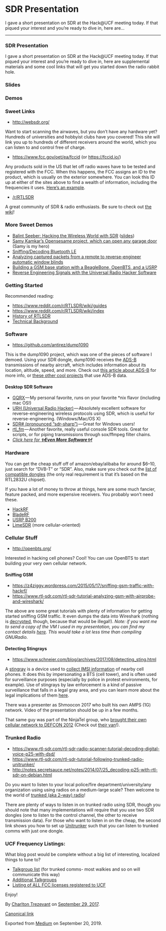 SDR Presentation
================

I gave a short presentation on SDR at the Hack@UCF meeting today. If
that piqued your interest and you’re ready to dive in, here are…

------------------------------------------------------------------------

### SDR Presentation

I gave a short presentation on SDR at the Hack@UCF meeting today. If
that piqued your interest and you’re ready to dive in, here are
supplemental materials and some cool links that will get you started
down the radio rabbit hole.

### Slides

### Demos

### Sweet Links

-   <span
    id="f15e"><a href="http://websdr.org/" class="markup--anchor markup--li-anchor">http://websdr.org/</a></span>

Want to start scanning the airwaves, but you don’t have any hardware
yet? Hundreds of universities and hobbyist clubs have you covered! This
site will link you up to hundreds of different receivers around the
world, which you can listen to and control free of charge.

-   <span
    id="a5b5"><a href="https://www.fcc.gov/oet/ea/fccid" class="markup--anchor markup--li-anchor">https://www.fcc.gov/oet/ea/fccid</a>
    (or
    <a href="https://fccid.io/" class="markup--anchor markup--li-anchor">https://fccid.io/</a>)</span>

Any products sold in the US that let off radio waves have to be tested
and registered with the FCC. When this happens, the FCC assigns an ID to
the product, which is usually on the exterior somewhere. You can look
this ID up at either of the sites above to find a wealth of information,
including the frequencies it uses.
<a href="https://fccid.io/WQJ-IDCL-51" class="markup--anchor markup--p-anchor">Here’s an example</a>.

-   <span
    id="91bf"><a href="https://www.reddit.com/r/RTLSDR/" class="markup--anchor markup--li-anchor">/r/RTLSDR</a></span>

A great community of SDR & radio enthusiasts. Be sure to check out
<a href="https://www.reddit.com/r/RTLSDR/wiki/index" class="markup--anchor markup--p-anchor">the wiki</a>!

### More Sweet Demos

-   <span
    id="acaa"><a href="https://www.youtube.com/watch?v=LZAJM8ZlfvY" class="markup--anchor markup--li-anchor">Balint Seeber: Hacking the Wireless World with SDR</a>
    (<a href="https://www.blackhat.com/docs/asia-15/materials/asia-15-Seeber-Hacking-the-Wireless-World-With-Software-Defined-Radio-2.0.pdf" class="markup--anchor markup--li-anchor">slides</a>)</span>
-   <span
    id="8445"><a href="http://samy.pl/opensesame/" class="markup--anchor markup--li-anchor">Samy Kamkar’s Opensesame project, which can open any garage door</a>
    (Samy is my hero)</span>
-   <span
    id="7d05"><a href="http://blog.cyberexplorer.me/2014/01/sniffing-and-decoding-nrf24l01-and.html" class="markup--anchor markup--li-anchor">Sniffing/Decoding Bluetooth LE</a></span>
-   <span
    id="0a05"><a href="https://nickwhyte.com/post/2017/reversing-433mhz-raex-motorised-rf-blinds/" class="markup--anchor markup--li-anchor">Analyzing captured packets from a remote to reverse-engineer automatic window blinds</a></span>
-   <span
    id="9c53"><a href="https://discourse.criticalengineering.org/t/howto-gsm-base-station-with-the-beaglebone-black-debian-gnu-linux-and-a-usrp/56" class="markup--anchor markup--li-anchor">Building a GSM base station with a BeagleBone, OpenBTS, and a USRP</a></span>
-   <span
    id="d9b0"><a href="https://www.rtl-sdr.com/reverse-engineering-signals-universal-radio-hacker-software/" class="markup--anchor markup--li-anchor">Reverse Engineering Signals with the Universal Radio Hacker Software</a></span>

### Getting Started

Recommended reading:

-   <span
    id="5e2a"><a href="https://www.reddit.com/r/RTLSDR/wiki/guides" class="markup--anchor markup--li-anchor">https://www.reddit.com/r/RTLSDR/wiki/guides</a></span>
-   <span
    id="2b62"><a href="https://www.reddit.com/r/RTLSDR/wiki/index" class="markup--anchor markup--li-anchor">https://www.reddit.com/r/RTLSDR/wiki/index</a></span>
-   <span
    id="7f0a"><a href="http://rtlsdr.org/#history_and_discovery_of_rtlsdr" class="markup--anchor markup--li-anchor">History of RTLSDR</a></span>
-   <span
    id="c2b6"><a href="https://osmocom.org/projects/sdr/wiki/rtl-sdr" class="markup--anchor markup--li-anchor">Technical Background</a></span>

### Software

-   <span
    id="0c80"><a href="https://github.com/antirez/dump1090" class="markup--anchor markup--li-anchor">https://github.com/antirez/dump1090</a></span>

This is the dump1090 project, which was one of the pieces of software I
demoed. Using your SDR dongle, dump1090 receives the
<a href="https://en.wikipedia.org/wiki/Automatic_dependent_surveillance_%E2%80%93_broadcast" class="markup--anchor markup--p-anchor">ADS-B</a>
transmissions of nearby aircraft, which includes information about its
location, altitude, speed, and more. Check out
<a href="https://www.rtl-sdr.com/adsb-aircraft-radar-with-rtl-sdr/" class="markup--anchor markup--p-anchor">this article about ADS-B</a>
for more info, or
<a href="https://www.rtl-sdr.com/tag/ads-b/" class="markup--anchor markup--p-anchor">these other cool projects</a>
that use ADS-B data.

#### Desktop SDR Software

-   <span
    id="8315"><a href="http://gqrx.dk/" class="markup--anchor markup--li-anchor">GQRX </a>— My
    personal favorite, runs on your favorite \*nix flavor (including mac
    OS!)</span>
-   <span
    id="6fe6"><a href="https://github.com/jopohl/urh" class="markup--anchor markup--li-anchor">URH (Universal Radio Hacker)</a> — Absolutely
    excellent software for reverse-engineering wireless protocols using
    SDR, which is useful for reverse-engineering.
    (Windows/Mac/OS X)</span>
-   <span
    id="a242"><a href="http://airspy.com/download/" class="markup--anchor markup--li-anchor">SDR# (pronounced “sdr-sharp”)</a> — Great
    for Windows users!</span>
-   <span
    id="b35d"><a href="http://kmkeen.com/rtl-demod-guide/" class="markup--anchor markup--li-anchor">rtl_fm</a> — Another
    favorite, really useful console SDR tools. Great for scripts, or for
    piping transmissions through sox/ffmpeg filter chains.</span>
-   <span
    id="0cfa"><a href="https://www.rtl-sdr.com/big-list-rtl-sdr-supported-software/" class="markup--anchor markup--li-anchor"><em>Click here for</em> <strong><em>✨Even More Software</em></strong></a><a href="https://www.rtl-sdr.com/big-list-rtl-sdr-supported-software/" class="markup--anchor markup--li-anchor"><strong><em>✨</em></strong></a><a href="https://www.rtl-sdr.com/big-list-rtl-sdr-supported-software/" class="markup--anchor markup--li-anchor"><strong><em>!</em></strong></a></span>

### Hardware

You can get the cheap stuff off of amazon/ebay/alibaba for around $6–10,
just search for “DVB-T” or “SDR”. Also, make sure you check out the
<a href="https://www.reddit.com/r/RTLSDR/wiki/compatibility" class="markup--anchor markup--p-anchor">list of compatible dongles</a>
(the only real requirement is that it’s based on the RTL2832U chipset).

If you have a lot of money to throw at things, here are some much
fancier, feature packed, and more expensive receivers. You probably
won’t need these.

-   <span
    id="0ea6"><a href="https://greatscottgadgets.com/hackrf/" class="markup--anchor markup--li-anchor">HackRF</a></span>
-   <span
    id="292a"><a href="https://www.nuand.com/" class="markup--anchor markup--li-anchor">BladeRF</a></span>
-   <span
    id="de7b"><a href="https://www.ettus.com/product/details/UB200-KIT" class="markup--anchor markup--li-anchor">USRP B200</a></span>
-   <span
    id="7bd2"><a href="http://www.limemicro.com/" class="markup--anchor markup--li-anchor">LimeSDR</a>
    (more cellular-oriented)</span>

### Cellular Stuff

-   <span
    id="9cc5"><a href="http://openbts.org/" class="markup--anchor markup--li-anchor">http://openbts.org/</a></span>

Interested in hacking cell phones? Cool! You can use OpenBTS to start
building your very own cellular network.

#### Sniffing GSM

-   <span
    id="f60e"><a href="https://z4ziggy.wordpress.com/2015/05/17/sniffing-gsm-traffic-with-hackrf/" class="markup--anchor markup--li-anchor">https://z4ziggy.wordpress.com/2015/05/17/sniffing-gsm-traffic-with-hackrf/</a></span>
-   <span
    id="17e2"><a href="https://www.rtl-sdr.com/rtl-sdr-tutorial-analyzing-gsm-with-airprobe-and-wireshark/" class="markup--anchor markup--li-anchor">https://www.rtl-sdr.com/rtl-sdr-tutorial-analyzing-gsm-with-airprobe-and-wireshark/</a></span>

The above are some great tutorials with plenty of information for
getting started sniffing GSM traffic. It even dumps the data into
Wireshark (nothing is
<a href="https://domonkos.tomcsanyi.net/?p=418" class="markup--anchor markup--p-anchor">decrypted</a>,
though, because that would be illegal!). *Note: if you want me to send a
copy of the VM I used in my presentation, you can find my contact
details*
<a href="https://www.ctis.me" class="markup--anchor markup--p-anchor"><em>here</em></a>*.
This would take a lot less time than compiling GNURadio.*

#### Detecting Stingrays

-   <span
    id="3397"><a href="https://www.schneier.com/blog/archives/2017/08/detecting_sting.html" class="markup--anchor markup--li-anchor">https://www.schneier.com/blog/archives/2017/08/detecting_sting.html</a></span>

A
<a href="https://en.wikipedia.org/wiki/Stingray_phone_tracker" class="markup--anchor markup--p-anchor">stingray</a>
is a device used to
<a href="https://en.wikipedia.org/wiki/Stingray_phone_tracker" class="markup--anchor markup--p-anchor">collect IMSI information</a>
of nearby cell phones. It does this by impersonating a BTS (cell tower),
and is often used for surveillance purposes (especially by police in
protest environments, for example). Use of stingrays by law enforcement
is a kind of passive surveillance that falls in a legal gray area, and
you can learn more about the legal implications of them
<a href="https://www.aclu.org/issues/privacy-technology/surveillance-technologies/stingray-tracking-devices" class="markup--anchor markup--p-anchor">here</a>.

There was a presenter as Shmoocon 2017 who built his own AMPS (1G)
network. Video of the presentation should be up in a few months.

That same guy was part of the NinjaTel group, who
<a href="https://arstechnica.com/information-technology/2012/07/ninja-tel-hacker-phone-network/" class="markup--anchor markup--p-anchor">brought their own cellular network to DEFCON 2012</a>
(Check out
<a href="https://en.wikipedia.org/wiki/NinjaTel_Van" class="markup--anchor markup--p-anchor">their van</a>!).

### Trunked Radio

-   <span
    id="f1b6"><a href="https://www.rtl-sdr.com/rtl-sdr-radio-scanner-tutorial-decoding-digital-voice-p25-with-dsd/" class="markup--anchor markup--li-anchor">https://www.rtl-sdr.com/rtl-sdr-radio-scanner-tutorial-decoding-digital-voice-p25-with-dsd/</a></span>
-   <span
    id="8155"><a href="https://www.rtl-sdr.com/rtl-sdr-tutorial-following-trunked-radio-unitrunker/" class="markup--anchor markup--li-anchor">https://www.rtl-sdr.com/rtl-sdr-tutorial-following-trunked-radio-unitrunker/</a></span>
-   <span
    id="ef19"><a href="http://notes.secretsauce.net/notes/2014/07/25_decoding-p25-with-rtl-sdr-on-debian.html" class="markup--anchor markup--li-anchor">http://notes.secretsauce.net/notes/2014/07/25_decoding-p25-with-rtl-sdr-on-debian.html</a></span>

Do you want to listen to your local police/fire
department/university/any organization using using radios on a
medium-large scale? Then welcome to the world of
<a href="https://en.wikipedia.org/wiki/Trunked_radio_system" class="markup--anchor markup--p-anchor">trunked (aka 2–way) radio</a>!

There are plenty of ways to listen in on trunked radio using SDR, though
you should note that many implementations will require that you use two
SDR dongles (one to listen to the control channel, the other to receive
transmission data). For those who want to listen in on the cheap, the
second link shows you how to set up
<a href="http://www.unitrunker.com/" class="markup--anchor markup--p-anchor">Unitrunker</a>
such that you can listen to trunked comms with just one dongle.

### **UCF Frequency Listings:**

What blog post would be complete without a big list of interesting,
localized things to tune to?

-   <span
    id="b81a"><a href="https://www.radioreference.com/apps/db/?sid=7165" class="markup--anchor markup--li-anchor">Talkgroup list</a>
    (for trunked comms- most walkies and so on will communicate this
    way)</span>
-   <span
    id="604b"><a href="https://www.radioreference.com/apps/db/?sid=3820" class="markup--anchor markup--li-anchor">Additional Talkgroups</a></span>
-   <span
    id="979a"><a href="https://www.radioreference.com/apps/db/?action=fle&amp;stid=12&amp;en=UNIVERSITY%20OF%20CENTRAL%20FLORIDA" class="markup--anchor markup--li-anchor">Listing of ALL FCC licenses registered to UCF</a></span>

Enjoy!

By
<a href="https://medium.com/@charltontrez" class="p-author h-card">Charlton Trezevant</a>
on [September 29, 2017](https://medium.com/p/6a256b04cdfd).

<a href="https://medium.com/@charltontrez/hucf-sdr-6a256b04cdfd" class="p-canonical">Canonical link</a>

Exported from [Medium](https://medium.com) on September 20, 2019.
